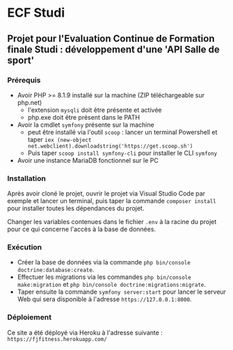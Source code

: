 # ECF Studi

## Projet pour l'Evaluation Continue de Formation finale Studi : développement d'une 'API Salle de sport'

### Prérequis

- Avoir PHP >= 8.1.9 installé sur la machine (ZIP téléchargeable sur php.net)
    - l'extension `mysqli` doit être présente et activée
    - php.exe doit être présent dans le PATH
- Avoir la cmdlet `symfony` présente sur la machine
    - peut être installé via l'outil `scoop` : lancer un terminal Powershell et taper `iex (new-object net.webclient).downloadstring('https://get.scoop.sh')`
    - Puis taper `scoop install symfony-cli` pour installer le CLI `symfony`
- Avoir une instance MariaDB fonctionnel sur le PC

### Installation

Après avoir cloné le projet, ouvrir le projet via Visual Studio Code par exemple et lancer un terminal, puis taper la commande `composer install` pour installer toutes les dépendances du projet.

Changer les variables contenues dans le fichier `.env` à la racine du projet pour ce qui concerne l'accès à la base de données.

### Exécution

- Créer la base de données via la commande `php bin/console doctrine:database:create`.
- Effectuer les migrations via les commandes `php bin/console make:migration` et `php bin/console doctrine:migrations:migrate`.
- Taper ensuite la commande `symfony server:start` pour lancer le serveur Web qui sera disponible à l'adresse `https://127.0.0.1:8000`.

### Déploiement

Ce site a été déployé via Heroku à l'adresse suivante : `https://fjfitness.herokuapp.com/`
